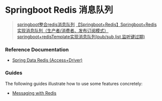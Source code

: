# Springboot Redis 消息队列

> [springboot整合redis消息队列](https://blog.csdn.net/johnf_nash/article/details/87891293)
> [【Springboot+Redis】Springboot+Redis实现消息队列（生产者/消费者、发布订阅模式）](https://blog.csdn.net/niuchenliang524/article/details/81326238)
> [springboot+redisTemplate实现消息队列(pub/sub,list,监听键过期)](https://blog.csdn.net/weixin_37703281/article/details/93358734)

### Reference Documentation

* [Spring Data Redis (Access+Driver)](https://docs.spring.io/spring-boot/docs/2.2.1.RELEASE/reference/htmlsingle/#boot-features-redis)

### Guides
The following guides illustrate how to use some features concretely:

* [Messaging with Redis](https://spring.io/guides/gs/messaging-redis/)

